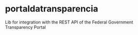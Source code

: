 # portaldatransparencia
Lib for integration with the REST API of the Federal Government Transparency Portal
